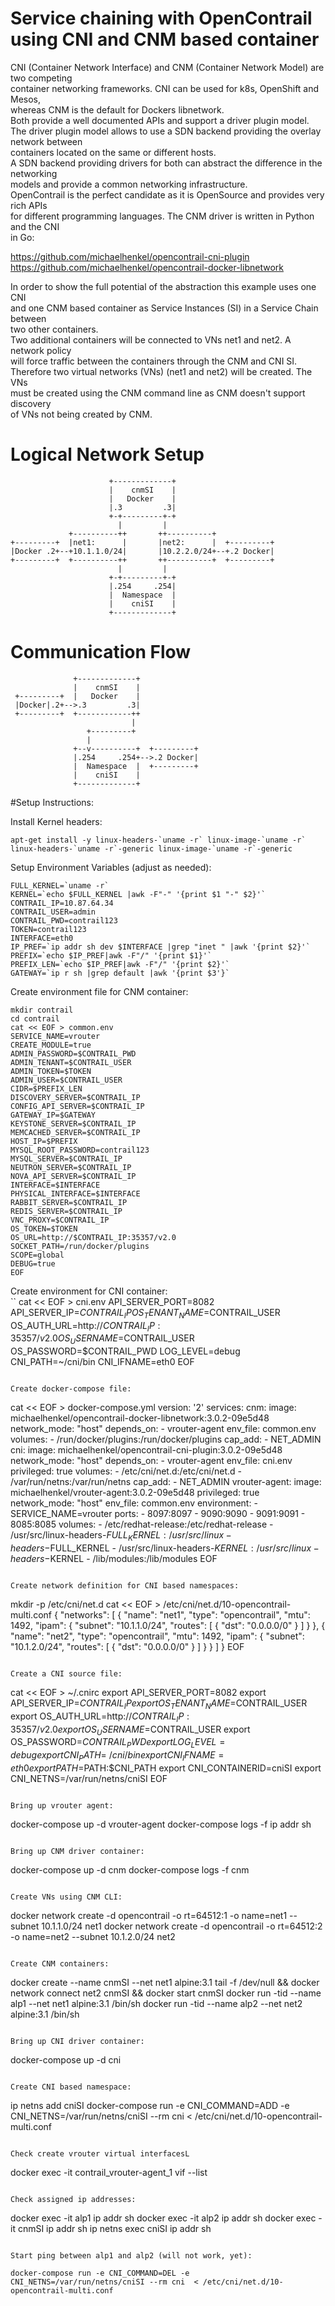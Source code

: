 # Service chaining with OpenContrail using CNI and CNM based container

CNI (Container Network Interface) and CNM (Container Network Model) are two competing    
container networking frameworks. CNI can be used for k8s, OpenShift and Mesos,    
whereas CNM is the default for Dockers libnetwork.    
Both provide a well documented APIs and support a driver plugin model.    
The driver plugin model allows to use a SDN backend providing the overlay network between    
containers located on the same or different hosts.    
A SDN backend providing drivers for both can abstract the difference in the networking    
models and provide a common networking infrastructure.    
OpenContrail is the perfect candidate as it is OpenSource and provides very rich APIs    
for different programming languages. The CNM driver is written in Python and the CNI    
in Go:    

https://github.com/michaelhenkel/opencontrail-cni-plugin    
https://github.com/michaelhenkel/opencontrail-docker-libnetwork    

In order to show the full potential of the abstraction this example uses one CNI    
and one CNM based container as Service Instances (SI) in a Service Chain between    
two other containers.    
Two additional containers will be connected to VNs net1 and net2. A network policy    
will force traffic between the containers through the CNM and CNI SI.    
Therefore two virtual networks (VNs) (net1 and net2) will be created. The VNs    
must be created using the CNM command line as CNM doesn't support discovery    
of VNs not being created by CNM.    


# Logical Network Setup
```
                      +-------------+
                      |    cnmSI    |
                      |   Docker    |
                      |.3         .3|
                      +-+---------+-+
                        |         |
             +----------++       ++----------+
+---------+  |net1:      |       |net2:      |  +---------+
|Docker .2+--+10.1.1.0/24|       |10.2.2.0/24+--+.2 Docker|
+---------+  +----------++       ++----------+  +---------+
                        |         |
                      +-+---------+-+
                      |.254     .254|
                      |  Namespace  |
                      |    cniSI    |
                      +-------------+
```

# Communication Flow
```
              +-------------+
              |    cnmSI    |
 +---------+  |   Docker    |
 |Docker|.2+-->.3         .3|
 +---------+  +------------++
                           |
                 +---------+
                 |
              +--v----------+  +---------+
              |.254     .254+-->.2 Docker|
              |  Namespace  |  +---------+
              |    cniSI    |
              +-------------+
```
#Setup Instructions:

Install Kernel headers:    
```
apt-get install -y linux-headers-`uname -r` linux-image-`uname -r` linux-headers-`uname -r`-generic linux-image-`uname -r`-generic
```

Setup Environment Variables (adjust as needed):    
```
FULL_KERNEL=`uname -r`
KERNEL=`echo $FULL_KERNEL |awk -F"-" '{print $1 "-" $2}'`
CONTRAIL_IP=10.87.64.34
CONTRAIL_USER=admin
CONTRAIL_PWD=contrail123
TOKEN=contrail123
INTERFACE=eth0
IP_PREF=`ip addr sh dev $INTERFACE |grep "inet " |awk '{print $2}'`
PREFIX=`echo $IP_PREF|awk -F"/" '{print $1}'`
PREFIX_LEN=`echo $IP_PREF|awk -F"/" '{print $2}'`
GATEWAY=`ip r sh |grep default |awk '{print $3'}`
```

Create environment file for CNM container:    
```
mkdir contrail
cd contrail
cat << EOF > common.env
SERVICE_NAME=vrouter
CREATE_MODULE=true
ADMIN_PASSWORD=$CONTRAIL_PWD
ADMIN_TENANT=$CONTRAIL_USER
ADMIN_TOKEN=$TOKEN
ADMIN_USER=$CONTRAIL_USER
CIDR=$PREFIX_LEN
DISCOVERY_SERVER=$CONTRAIL_IP
CONFIG_API_SERVER=$CONTRAIL_IP
GATEWAY_IP=$GATEWAY
KEYSTONE_SERVER=$CONTRAIL_IP
MEMCACHED_SERVER=$CONTRAIL_IP
HOST_IP=$PREFIX
MYSQL_ROOT_PASSWORD=contrail123
MYSQL_SERVER=$CONTRAIL_IP
NEUTRON_SERVER=$CONTRAIL_IP
NOVA_API_SERVER=$CONTRAIL_IP
INTERFACE=$INTERFACE
PHYSICAL_INTERFACE=$INTERFACE
RABBIT_SERVER=$CONTRAIL_IP
REDIS_SERVER=$CONTRAIL_IP
VNC_PROXY=$CONTRAIL_IP
OS_TOKEN=$TOKEN
OS_URL=http://$CONTRAIL_IP:35357/v2.0
SOCKET_PATH=/run/docker/plugins
SCOPE=global
DEBUG=true
EOF
```

Create environment for CNI container:        
``
cat << EOF > cni.env
API_SERVER_PORT=8082
API_SERVER_IP=$CONTRAIL_IP
OS_TENANT_NAME=$CONTRAIL_USER
OS_AUTH_URL=http://$CONTRAIL_IP:35357/v2.0
OS_USERNAME=$CONTRAIL_USER
OS_PASSWORD=$CONTRAIL_PWD
LOG_LEVEL=debug
CNI_PATH=~/cni/bin
CNI_IFNAME=eth0
EOF
```

Create docker-compose file:    
```
cat << EOF > docker-compose.yml
version: '2'
services:
  cnm:
    image: michaelhenkel/opencontrail-docker-libnetwork:3.0.2-09e5d48
    network_mode: "host"
    depends_on:
      - vrouter-agent
    env_file: common.env
    volumes:
      - /run/docker/plugins:/run/docker/plugins
    cap_add:
      - NET_ADMIN
  cni:
    image: michaelhenkel/opencontrail-cni-plugin:3.0.2-09e5d48
    network_mode: "host"
    depends_on:
      - vrouter-agent
    env_file: cni.env
    privileged: true
    volumes:
      - /etc/cni/net.d:/etc/cni/net.d
      - /var/run/netns:/var/run/netns
    cap_add:
      - NET_ADMIN
  vrouter-agent:
    image: michaelhenkel/vrouter-agent:3.0.2-09e5d48
    privileged: true
    network_mode: "host"
    env_file: common.env
    environment:
      - SERVICE_NAME=vrouter
    ports:
      - 8097:8097
      - 9090:9090
      - 9091:9091
      - 8085:8085
    volumes:
      - /etc/redhat-release:/etc/redhat-release
      - /usr/src/linux-headers-$FULL_KERNEL:/usr/src/linux-headers-$FULL_KERNEL
      - /usr/src/linux-headers-$KERNEL:/usr/src/linux-headers-$KERNEL
      - /lib/modules:/lib/modules
EOF
```

Create network definition for CNI based namespaces:    
```
mkdir -p /etc/cni/net.d
cat << EOF > /etc/cni/net.d/10-opencontrail-multi.conf
{
    "networks": [
        {
            "name": "net1",
            "type": "opencontrail",
            "mtu": 1492,
            "ipam": {
                "subnet": "10.1.1.0/24",
                "routes": [
                    { "dst": "0.0.0.0/0" }
                ]
            }
        },
        {
            "name": "net2",
            "type": "opencontrail",
            "mtu": 1492,
            "ipam": {
                "subnet": "10.1.2.0/24",
                "routes": [
                    { "dst": "0.0.0.0/0" }
                ]
            }
        }
    ]
}
EOF
```

Create a CNI source file:    
```
cat << EOF > ~/.cnirc
export API_SERVER_PORT=8082
export API_SERVER_IP=$CONTRAIL_IP
export OS_TENANT_NAME=$CONTRAIL_USER
export OS_AUTH_URL=http://$CONTRAIL_IP:35357/v2.0
export OS_USERNAME=$CONTRAIL_USER
export OS_PASSWORD=$CONTRAIL_PWD
export LOG_LEVEL=debug
export CNI_PATH=~/cni/bin
export CNI_IFNAME=eth0
export PATH=$PATH:$CNI_PATH
export CNI_CONTAINERID=cniSI
export CNI_NETNS=/var/run/netns/cniSI
EOF
```

Bring up vrouter agent:    
```
docker-compose up -d vrouter-agent
docker-compose logs -f
ip addr sh
```

Bring up CNM driver container:    
```
docker-compose up -d cnm
docker-compose logs -f cnm
```

Create VNs using CNM CLI:    
```
docker network create -d opencontrail -o rt=64512:1 -o name=net1 --subnet 10.1.1.0/24 net1
docker network create -d opencontrail -o rt=64512:2 -o name=net2 --subnet 10.1.2.0/24 net2
```

Create CNM containers:    
```
docker create --name cnmSI --net net1 alpine:3.1 tail -f /dev/null && docker network connect net2 cnmSI && docker start  cnmSI
docker run -tid --name alp1 --net net1 alpine:3.1 /bin/sh
docker run -tid --name alp2 --net net2 alpine:3.1 /bin/sh
```

Bring up CNI driver container:    
```
docker-compose up -d cni
```

Create CNI based namespace:    
```
ip netns add cniSI
docker-compose run -e CNI_COMMAND=ADD -e CNI_NETNS=/var/run/netns/cniSI --rm cni  < /etc/cni/net.d/10-opencontrail-multi.conf
```

Check create vrouter virtual interfacesL    
```
docker exec -it contrail_vrouter-agent_1 vif --list
```

Check assigned ip addresses:    
```
docker exec -it alp1 ip addr sh
docker exec -it alp2 ip addr sh
docker exec -it cnmSI ip addr sh
ip netns exec cniSI ip addr sh
```

Start ping between alp1 and alp2 (will not work, yet):    
```

```
docker-compose run -e CNI_COMMAND=DEL -e CNI_NETNS=/var/run/netns/cniSI --rm cni  < /etc/cni/net.d/10-opencontrail-multi.conf
